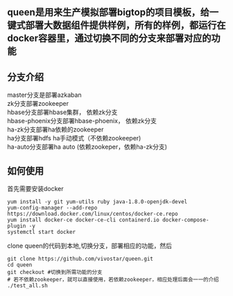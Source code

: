 ## queen是用来生产模拟部署bigtop的项目模板，给一键式部署大数据组件提供样例，所有的样例，都运行在docker容器里，通过切换不同的分支来部署对应的功能

## 分支介绍
master分支是部署azkaban<br>
zk分支部署zookeeper<br>
hbase分支部署hbase集群， 依赖zk分支<br>
hbase-phoenix分支部署hbase-phoenix， 依赖zk分支<br>
ha-zk分支部署ha依赖的zookeeper<br>
ha分支部署hdfs ha手动模式（不依赖zookeeper)<br>
ha-auto分支部署ha auto (依赖zookeper，依赖ha-zk分支)<br>

## 如何使用
首先需要安装docker
```shell
yum install -y git yum-utils ruby java-1.8.0-openjdk-devel
yum-config-manager --add-repo https://download.docker.com/linux/centos/docker-ce.repo
yum install docker-ce docker-ce-cli containerd.io docker-compose-plugin -y
systemctl start docker
```
clone queen的代码到本地,切换分支，部署相应的功能，然后
```shell
git clone https://github.com/vivostar/queen.git
cd queen
git checkout #切换到所需功能的分支
# 若不依赖zookeeper，就可以直接使用，若依赖zookeeper，相应处理后面会一一的介绍
./test_all.sh
```
